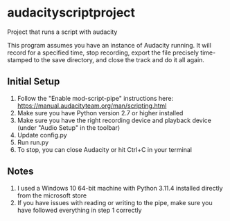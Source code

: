 # audacityscriptproject
Project that runs a script with audacity

This program assumes you have an instance of Audacity running. It will record for a specified time, stop recording, export the file
precisely time-stamped to the save directory, and close the track and do it all again. 

## Initial Setup
1. Follow the "Enable mod-script-pipe" instructions here: https://manual.audacityteam.org/man/scripting.html
2. Make sure you have Python version 2.7 or higher installed
3. Make sure you have the right recording device and playback device (under "Audio Setup" in the toolbar)
4. Update config.py
5. Run run.py
6. To stop, you can close Audacity or hit Ctrl+C in your terminal

## Notes
1. I used a Windows 10 64-bit machine with Python 3.11.4 installed directly from the microsoft store
2. If you have issues with reading or writing to the pipe, make sure you have followed everything in step 1 correctly
